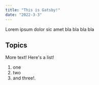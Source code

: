 ```yaml
---
title: "This is Gatsby!"
date: "2022-3-3"
---
```


Lorem ipsum dolor sic amet bla bla bla bla

## Topics

More text! Here's a list!

1. one
2. two
3. and three!.